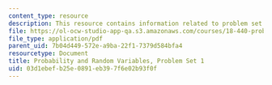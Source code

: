```yaml
---
content_type: resource
description: This resource contains information related to problem set 1.
file: https://ol-ocw-studio-app-qa.s3.amazonaws.com/courses/18-440-probability-and-random-variables-spring-2014/03d1ebefb25e0891eb397f6e02b93f0f_MIT18_440S14_ProblemSet1.pdf
file_type: application/pdf
parent_uid: 7b04d449-572e-a9ba-22f1-7379d584bfa4
resourcetype: Document
title: Probability and Random Variables, Problem Set 1
uid: 03d1ebef-b25e-0891-eb39-7f6e02b93f0f
---
```

